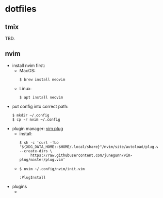 # dotfiles

## tmix

TBD.

## nvim

* install nvim first:
  * MacOS:
    ```
    $ brew install neovim
    ```
  * Linux:
    ```
    $ apt install neovim
    ```
* put config into correct path:
  ```
  $ mkdir ~/.config
  $ cp -r nvim ~/.config
  ```
* plugin manager: [vim plug](https://github.com/junegunn/vim-plug)
  * install:
    ```
    $ sh -c 'curl -fLo "${XDG_DATA_HOME:-$HOME/.local/share}"/nvim/site/autoload/plug.vim --create-dirs \
         https://raw.githubusercontent.com/junegunn/vim-plug/master/plug.vim'
    ```
  * `$ nvim ~/.config/nvim/init.vim`
    ```
    :PlugInstall
    ```
* plugins
  * []()
